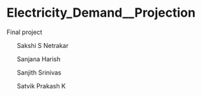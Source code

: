 # Electricity_Demand__Projection
Final project 

<ul>Sakshi S Netrakar</ul>
<ul>Sanjana Harish</ul>
<ul>Sanjith Srinivas</ul>
<ul>Satvik Prakash K</ul>
